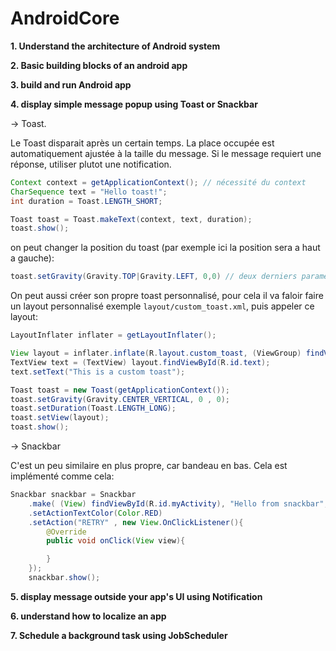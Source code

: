 # AndroidCore

**1. Understand the architecture of Android system**

**2. Basic building blocks of an android app**

**3. build and run Android app**

**4. display simple message popup using Toast or Snackbar**

-> Toast.

Le Toast disparait après un certain temps. La place occupée est automatiquement ajustée à la taille du message. Si le message requiert une réponse, utiliser plutot une notification.

```java
Context context = getApplicationContext(); // nécessité du context
CharSequence text = "Hello toast!";
int duration = Toast.LENGTH_SHORT;

Toast toast = Toast.makeText(context, text, duration);
toast.show();
```

on peut changer la position du toast (par exemple ici la position sera a haut a gauche):
```java
toast.setGravity(Gravity.TOP|Gravity.LEFT, 0,0) // deux derniers parametres sont les offsets en x et y
```

On peut aussi créer son propre toast personnalisé, pour cela il va faloir faire un layout personnalisé exemple `layout/custom_toast.xml`, puis appeler ce layout:
```java
LayoutInflater inflater = getLayoutInflater();

View layout = inflater.inflate(R.layout.custom_toast, (ViewGroup) findViewById(R.id.custom_toast_container));
TextView text = (TextView) layout.findViewById(R.id.text);
text.setText("This is a custom toast");

Toast toast = new Toast(getApplicationContext());
toast.setGravity(Gravity.CENTER_VERTICAL, 0 , 0);
toast.setDuration(Toast.LENGTH_LONG);
toast.setView(layout);
toast.show();
```

-> Snackbar

C'est un peu similaire en plus propre, car bandeau en bas.
Cela est implémenté comme cela:
```java
Snackbar snackbar = Snackbar
    .make( (View) findViewById(R.id.myActivity), "Hello from snackbar", Snackbar.LENGTH_LONG) // on peut uniquement utiliser cela
    .setActionTextColor(Color.RED)
    .setAction("RETRY" , new View.OnClickListener(){
        @Override
        public void onClick(View view){

        }
    });
    snackbar.show();
```






**5. display message outside your app's UI using Notification**

**6. understand how to localize an app**

**7. Schedule a background task using JobScheduler**

